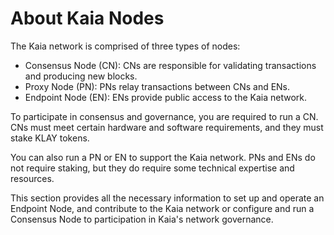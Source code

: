 # About Kaia Nodes

The Kaia network is comprised of three types of nodes:

- Consensus Node (CN): CNs are responsible for validating transactions and producing new blocks.
- Proxy Node (PN): PNs relay transactions between CNs and ENs.
- Endpoint Node (EN): ENs provide public access to the Kaia network.

To participate in consensus and governance, you are required to run a CN. CNs must meet certain hardware and software requirements, and they must stake KLAY tokens.

You can also run a PN or EN to support the Kaia network. PNs and ENs do not require staking, but they do require some technical expertise and resources.

This section provides all the necessary information to set up and operate an Endpoint Node, and contribute to the Kaia network or configure and run a Consensus Node to participation in Kaia's network governance.